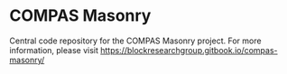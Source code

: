 # COMPAS Masonry

Central code repository for the COMPAS Masonry project.
For more information, please visit https://blockresearchgroup.gitbook.io/compas-masonry/
